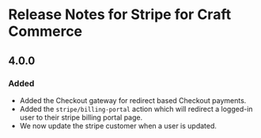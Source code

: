 # Release Notes for Stripe for Craft Commerce

## 4.0.0

### Added
- Added the Checkout gateway for redirect based Checkout payments.
- Added the `stripe/billing-portal` action which will redirect a logged-in user to their stripe billing portal page.
- We now update the stripe customer when a user is updated.
